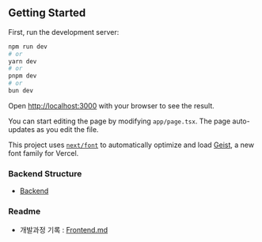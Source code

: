 ## Getting Started

First, run the development server:

```bash
npm run dev
# or
yarn dev
# or
pnpm dev
# or
bun dev
```

Open [http://localhost:3000](http://localhost:3000) with your browser to see the result.

You can start editing the page by modifying `app/page.tsx`. The page auto-updates as you edit the file.

This project uses [`next/font`](https://nextjs.org/docs/app/building-your-application/optimizing/fonts) to automatically optimize and load [Geist](https://vercel.com/font), a new font family for Vercel.

### Backend Structure

- [Backend](https://github.com/appStockAI/StockAI_Backend)

### Readme

- 개발과정 기록 : [Frontend.md](https://github.com/appStockAI/StockAI_Backend/blob/main/docs/backend.md)